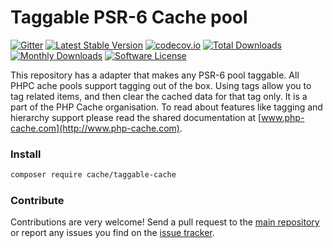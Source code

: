 # Taggable PSR-6 Cache pool 
[![Gitter](https://badges.gitter.im/php-cache/cache.svg)](https://gitter.im/php-cache/cache?utm_source=badge&utm_medium=badge&utm_campaign=pr-badge)
[![Latest Stable Version](https://poser.pugx.org/cache/taggable-cache/v/stable)](https://packagist.org/packages/cache/taggable-cache)
[![codecov.io](https://codecov.io/github/php-cache/taggable-cache/coverage.svg?branch=master)](https://codecov.io/github/php-cache/taggable-cache?branch=master)
[![Total Downloads](https://poser.pugx.org/cache/taggable-cache/downloads)](https://packagist.org/packages/cache/taggable-cache)
[![Monthly Downloads](https://poser.pugx.org/cache/taggable-cache/d/monthly.png)](https://packagist.org/packages/cache/taggable-cache)
[![Software License](https://img.shields.io/badge/license-MIT-brightgreen.svg?style=flat-square)](LICENSE)

This repository has a adapter that makes any PSR-6 pool taggable. All PHPC ache pools support tagging out of the box. 
Using tags allow you to tag related items, and then clear the cached data for that tag only. It is a part of the PHP Cache 
organisation. To read about features like tagging and hierarchy support please read the shared documentation at [www.php-cache.com](http://www.php-cache.com). 

### Install

```bash
composer require cache/taggable-cache
```

### Contribute

Contributions are very welcome! Send a pull request to the [main repository](https://github.com/php-cache/cache) or 
report any issues you find on the [issue tracker](http://issues.php-cache.com).
